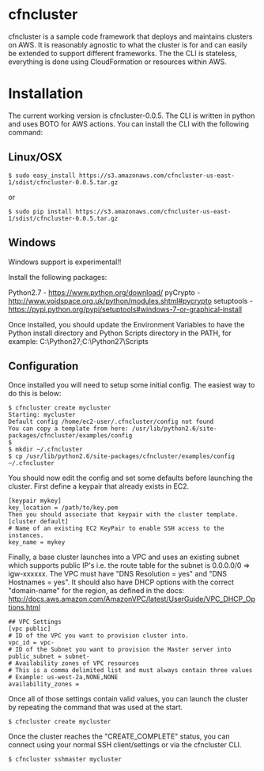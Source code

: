 cfncluster
==========

cfncluster is a sample code framework that deploys and maintains clusters on 
AWS. It is reasonably agnostic to what the cluster is for and can easily be 
extended to support different frameworks. The the CLI is stateless, 
everything is done using CloudFormation or resources within AWS.

Installation
============
The current working version is cfncluster-0.0.5. The CLI is written in python and uses BOTO for AWS actions. You can install the CLI with the following command:

## Linux/OSX

```
$ sudo easy_install https://s3.amazonaws.com/cfncluster-us-east-1/sdist/cfncluster-0.0.5.tar.gz
```
or
```
$ sudo pip install https://s3.amazonaws.com/cfncluster-us-east-1/sdist/cfncluster-0.0.5.tar.gz
```

## Windows
Windows support is experimental!!

Install the following packages:

Python2.7 - https://www.python.org/download/
pyCrypto - http://www.voidspace.org.uk/python/modules.shtml#pycrypto
setuptools - https://pypi.python.org/pypi/setuptools#windows-7-or-graphical-install

Once installed, you should update the Environment Variables to have the Python install directory and Python Scripts directory in the PATH, for example: C:\Python27;C:\Python27\Scripts

## Configuration

Once installed you will need to setup some initial config. The easiest way to do this is below:

```
$ cfncluster create mycluster
Starting: mycluster
Default config /home/ec2-user/.cfncluster/config not found
You can copy a template from here: /usr/lib/python2.6/site-packages/cfncluster/examples/config
$
$ mkdir ~/.cfncluster
$ cp /usr/lib/python2.6/site-packages/cfncluster/examples/config ~/.cfncluster
```

You should now edit the config and set some defaults before launching the cluster. First define a keypair that already exists in EC2.

```
[keypair mykey]
key_location = /path/to/key.pem
Then you should associate that keypair with the cluster template.
[cluster default]
# Name of an existing EC2 KeyPair to enable SSH access to the instances.
key_name = mykey
```

Finally, a base cluster launches into a VPC and uses an existing subnet which supports public IP's i.e. the route table for the subnet is 0.0.0.0/0 => igw-xxxxxx. The VPC must have "DNS Resolution = yes" and "DNS Hostnames = yes". It should also have DHCP options with the correct "domain-name" for the region, as defined in the docs: http://docs.aws.amazon.com/AmazonVPC/latest/UserGuide/VPC_DHCP_Options.html

```
## VPC Settings
[vpc public]
# ID of the VPC you want to provision cluster into.
vpc_id = vpc-
# ID of the Subnet you want to provision the Master server into
public_subnet = subnet-
# Availability zones of VPC resources
# This is a comma delimited list and must always contain three values
# Example: us-west-2a,NONE,NONE
availability_zones =
```

Once all of those settings contain valid values, you can launch the cluster by repeating the command that was used at the start.
```
$ cfncluster create mycluster
```
Once the cluster reaches the "CREATE_COMPLETE" status, you can connect using your normal SSH client/settings or via the cfncluster CLI.
```
$ cfncluster sshmaster mycluster
```
